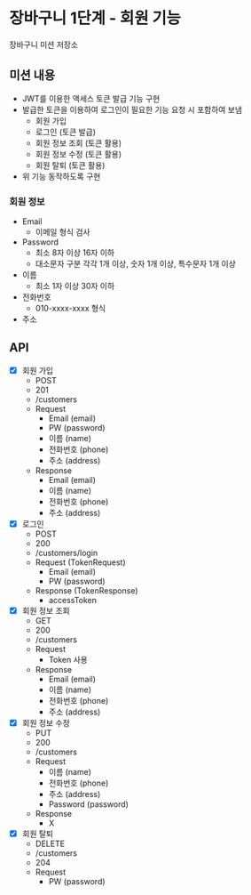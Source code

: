 # 장바구니 1단계 - 회원 기능
장바구니 미션 저장소

## 미션 내용
- JWT를 이용한 액세스 토큰 발급 기능 구현
- 발급한 토큰을 이용하여 로그인이 필요한 기능 요청 시 포함하여 보냄
    - 회원 가입
    - 로그인 (토큰 발급)
    - 회원 정보 조회 (토큰 활용)
    - 회원 정보 수정 (토큰 활용)
    - 회원 탈퇴 (토큰 활용)
- 위 기능 동작하도록 구현

### 회원 정보
- Email
  - 이메일 형식 검사
- Password
  - 최소 8자 이상 16자 이하
  - 대소문자 구분 각각 1개 이상, 숫자 1개 이상, 특수문자 1개 이상
- 이름
  - 최소 1자 이상 30자 이하
- 전화번호
  - 010-xxxx-xxxx 형식
- 주소

## API
- [x] 회원 가입
    - POST
    - 201
    - /customers
    - Request
        - Email (email)
        - PW (password)
        - 이름 (name)
        - 전화번호 (phone)
        - 주소 (address)
    - Response
        - Email (email)
        - 이름 (name)
        - 전화번호 (phone)
        - 주소 (address)
- [x] 로그인
    - POST
    - 200
    - /customers/login
    - Request (TokenRequest)
        - Email (email)
        - PW (password)
    - Response (TokenResponse)
        - accessToken
- [x] 회원 정보 조회
    - GET
    - 200
    - /customers
    - Request
        - Token 사용
    - Response
        - Email (email)
        - 이름 (name)
        - 전화번호 (phone)
        - 주소 (address)
- [x] 회원 정보 수정
    - PUT
    - 200
    - /customers
    - Request
        - 이름 (name)
        - 전화번호 (phone)
        - 주소 (address)
        - Password (password)
    - Response
        - X
- [x] 회원 탈퇴
    - DELETE
    - /customers
    - 204
    - Request
        - PW (password)


